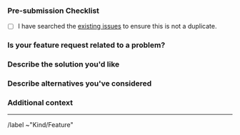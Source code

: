 <!-- Please prefix your title with "[FEAT]" -->

### Pre-submission Checklist

<!--
Please read this!
- Please be as clear and concise as possible.
- Be civil, and follow the Zoi Code of Conduct.
- Please take a moment to check that your feature hasn't been requested before.
-->

- [ ] I have searched the [existing issues](https://gitlab.com/Zillowe/Zillwen/Zusty/Zoi/-/issues?scope=all&state=all&label_name[]=Kind%2FFeature) to ensure this is not a duplicate.

### Is your feature request related to a problem?

<!--
(Optional, but recommended)
A clear description of what the problem is.
For example: "I am always frustrated when I have to manually look up the URL for a package template."
-->

### Describe the solution you'd like

<!--
A clear and concise description of what you want to happen.
How would this new feature work from a user's perspective?
If it's a new command, what would the command and its arguments be?
-->

### Describe alternatives you've considered

<!--
(Optional)
A clear and concise description of any alternative solutions or features you've considered.
This helps provide context for why your proposed solution is the best one.
-->

### Additional context

<!--
Add any other context, mockups, or screenshots about the feature request here.
For example, linking to another tool that has a similar feature is very helpful.
-->

---

/label ~"Kind/Feature"
